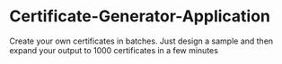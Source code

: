 # Certificate-Generator-Application
Create your own certificates in batches. Just design a sample and then expand your output to 1000 certificates in a few minutes
